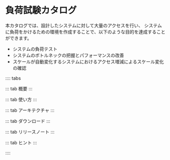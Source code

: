 # 負荷試験カタログ

<ScreenTransitionBtn btnName="一覧に戻る" path="/catalog/list" />

本カタログでは、設計したシステムに対して大量のアクセスを行い、
システムに負荷をかけるための環境を作成することで、以下のような目的を達成することができます。

- システムの負荷テスト
- システムのボトルネックの把握とパフォーマンスの改善
- スケールが自動変化するシステムにおけるアクセス増減によるスケール変化の確認

:::: tabs
 
::: tab 概要
:::
 
::: tab 使い方
:::

::: tab アーキテクチャ
:::

::: tab ダウンロード
:::

::: tab リリースノート
:::

::: tab ヒント
:::

::::

<Footer/>